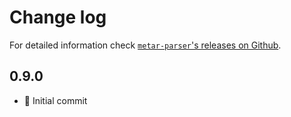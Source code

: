 Change log
==========

For detailed information check [`metar-parser`'s releases on Github](https://github.com/fboes/metar-parser/releases).


0.9.0
-----

* 🎁 Initial commit
